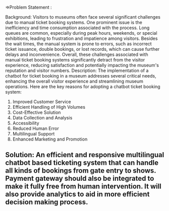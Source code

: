 =>Problem Statement :

Background: Visitors to museums often face several significant challenges due to manual ticket booking systems. One prominent issue is the inefficiency and time consumption associated with the process.
Long queues are common, especially during peak hours, weekends, or special exhibitions, leading to frustration and impatience among visitors.
Besides the wait times, the manual system is prone to errors, such as incorrect ticket issuance, double bookings, or lost records, which can cause further delays and inconvenience. Overall, these challenges associated with manual ticket booking systems significantly detract from the visitor experience, reducing satisfaction and potentially impacting the museum's reputation and visitor numbers. 
Description: The implementation of a chatbot for ticket booking in a museum addresses several critical needs, enhancing the overall visitor experience and streamlining museum operations. 
Here are the key reasons for adopting a chatbot ticket booking system: 

1. Improved Customer Service 
2. Efficient Handling of High Volumes 
3. Cost-Effective Solution 
4. Data Collection and Analysis 
5. Accessibility
6. Reduced Human Error
7. Multilingual Support 
8. Enhanced Marketing and Promotion

Solution: An efficient and responsive multilingual chatbot based ticketing system that can handle all kinds of bookings from gate entry to shows. 
          Payment gateway should also be integrated to make it fully free from human intervention.
          It will also provide analytics to aid in more efficient decision making process.
---------------------------------------------------------------------------------------------------------------------------------------------------------------------------------------------------------------------

